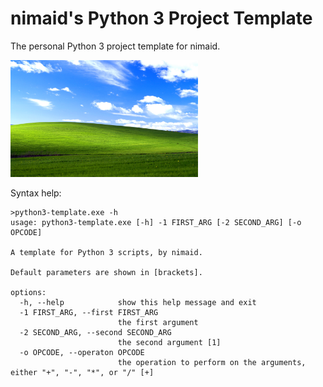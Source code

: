 # nimaid's Python 3 Project Template
The personal Python 3 project template for nimaid. 

<img src="docs/example.jpg" width="300px" alt="The program's main image."/>

Syntax help:
```
>python3-template.exe -h
usage: python3-template.exe [-h] -1 FIRST_ARG [-2 SECOND_ARG] [-o OPCODE]

A template for Python 3 scripts, by nimaid.

Default parameters are shown in [brackets].

options:
  -h, --help            show this help message and exit
  -1 FIRST_ARG, --first FIRST_ARG
                        the first argument
  -2 SECOND_ARG, --second SECOND_ARG
                        the second argument [1]
  -o OPCODE, --operaton OPCODE
                        the operation to perform on the arguments, either "+", "-", "*", or "/" [+]
```